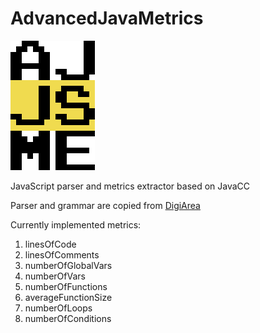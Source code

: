 # AdvancedJavaMetrics
![Logo](https://raw.githubusercontent.com/Alcovaria/AdvancedJavaMetrics/master/ajjsmelogo.png)

JavaScript parser and metrics extractor based on JavaCC

Parser and grammar are copied from [DigiArea](https://github.com/DigiArea/es5-model/)

Currently implemented metrics:
1. linesOfCode
2. linesOfComments
3. numberOfGlobalVars
4. numberOfVars
5. numberOfFunctions
6. averageFunctionSize
7. numberOfLoops
8. numberOfConditions
